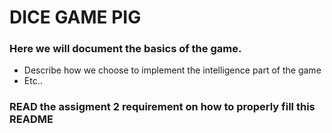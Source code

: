 # DICE GAME PIG

### Here we will document the basics of the game.
- Describe how we choose to implement the intelligence part of the game
- Etc..

### READ the assigment 2 requirement on how to properly fill this README
